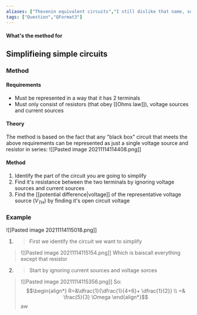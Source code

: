 ```yaml
---
aliases: ["Thevenin equivalent circuits","I still dislike that name, so he dons't be to be the file name","Thevinins theorem"]
tags: ["Question","QFormat3"]
---
```


#### What's the method for
## Simplifieing simple circuits
### Method
#### Requirements
- Must be represented in a way that it has 2 terminals
- Must only consist of resistors (that obey [[Ohms law]]), voltage sources and current sources

#### Theory
The method is based on the fact that any "black box" circuit that meets the above requirements can be represented as just a single voltage source and resistor in series:
![[Pasted image 20211114114408.png]]

#### Method
1) Identify the part of the circuit you are going to simplify
2) Find it's resistance between the two terminals by ignoring voltage sources and current sources
3) Find the [[potential difference|voltage]] of the representative voltage source ($V_{TH}$) by finding it's open circuit voltage

### Example
 ![[Pasted image 20211114115018.png]]
 
 1) > First we identify the circuit we want to simplify
 > ![[Pasted image 20211114115154.png]]
> Which is baiscall everything except that resistor

2) > Start by ignoring current sources and voltage sorces 
> ![[Pasted image 20211114115356.png]]
> So: 
> $$\begin{align*}
R=&\dfrac{1}{\dfrac{1}{4+6}+ \dfrac{1}{2}}  \\
=& \frac{5}{3} \Omega
\end{align*}$$
> aw